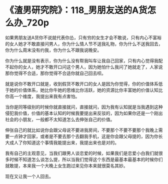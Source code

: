 # 《渣男研究院》：118_男朋友送的A货怎么办_720p

如果男朋友送A货你不说就代表你怂，只有穷的女生才会不敢说，只有内心不富裕的女人她才不敢直接问男人，你为什么情人节不送我礼物，你为什么不送我回去，你为什么周末没有约我，你为什么不跟我说晚安。

你为什么就是没有表示，你为什么没有帮我叫车让我自己回家，只有内心觉得我配不起你的女人，她才不敢开口问这个男人，因为她怕什么我问了她就走了，人家说那你觉得不合适，那你觉得不合适你就自己回去呗。

就是说你不敢开口就是，收到假货不敢开口的女人是因为你觉得，你的价值体系低于她的价值体系，她比你牛她的思维比你活跃，她的资源比你丰富她的价值认知比你高一个维度，我提出来我有点害怕。

当你是同等级别的时候你就直接就问，直接就问，因为我有认知就是当我遇到这种侵犯我价值，价值的基本认知的时候我要提出来反驳的，因为如果你还是一个刚出社会的小朋友，一般都不太知道怎么去伸张自己的价值。

伸张自己的就比如说你会跟父母说不要进我房间，不要那个不要不要那个我晚上需要一点钟才回家，或者是不要去那个去翻我手机，这是你会跟父母提的，因为你长大成人了你知道这个事情我能提出来，我提出来也是对的。

我有自己的主观意见，当我们跟男人谈恋爱的时候，如果我们是恋爱小白我们就很多时候不知道怎么谈怎么提，所以当我们觉得这个东西是最基本最基本的时候你们就敢提，本来我一个大晚上女生跑过来见你本来就很莫名其妙。

现在又让我一个人回去。